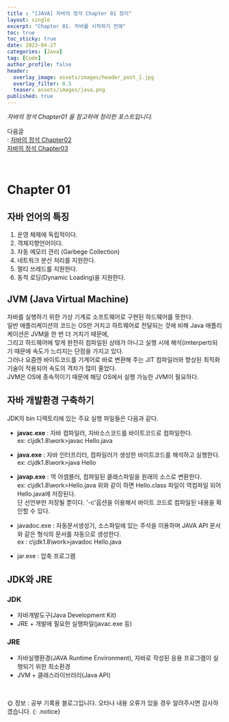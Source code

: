 ```yaml
---
title : "[JAVA] 자바의 정석 Chapter 01 정리"
layout: single
excerpt: "Chapter 01. 자바를 시작하기 전에"
toc: true
toc_sticky: true
date: 2023-04-27
categories: [Java]
tag: [Code]
author_profile: false
header:
  overlay_image: assets/images/header_post_1.jpg
  overlay_filter: 0.5 
  teaser: assets/images/java.png
published: true
---
```


*<i class="fa fa-info-circle" aria-hidden="true"></i> 자바의 정석 Chapter01 을 참고하여 정리한 포스트입니다.*  

다음글  
: [자바의 정석 Chapter02](../chap02)  
[자바의 정석 Chapter03](../chap03)

<br>

# Chapter 01

## 자바 언어의 특징
1. 운영 체제에 독립적이다.
2. 객체지향언어이다.
3. 자동 메모리 관리 (Garbege Collection)
4. 네트워크 분산 처리를 지원한다.
5. 멀티 쓰레드를 지원한다.
6. 동적 로딩(Dynamic Loading)을 지원한다.

## JVM (Java Virtual Machine)
자바를 실행하기 위한 가상 기계로 소프트웨어로 구현된 하드웨어를 뜻한다.  
일반 애플리케이션의 코드는 OS만 거치고 하트웨어로 전달되는 것에 비해 Java 애플리케이션은 JVM을 한 번 더 거치기 때문에,  
그리고 하드웨어에 맞게 완전히 컴파일된 상태가 아니고 실행 시에 해석(imterpert)되기 때문에 속도가 느리지는 단점을 가지고 있다.  
그러나 요즘엔 바이트코드를 기계어로 바로 변환해 주는 JIT 컴파일러와 향상된 최적화 기술이 적용되어 속도의 격차가 많이 줄었다.  
JVM은 OS에 종속적이기 때문에 해당 OS에서 실행 가능한 JVM이 필요하다.  

## 자바 개발환경 구축하기  
JDK의 bin 디렉토리에 있는 주요 실행 파일들은 다음과 같다.  
- **javac.exe** : 자바 컴파일러, 자바소스코드를 바이트코드로 컴파일한다.  
    ex: c\jdk1.8\work>javac Hello.java
- **java.exe** : 자바 인터프리터, 컴파일러가 생성한 바이트코드를 해석하고 실행한다.  
    ex: c\jdk1.8\work>java Hello
- **javap.exe** : 역 어셈블러, 컴파일된 클래스파일을 원래의 소스로 변환한다.  
    ex: c\jdk1.8\work>Hello.java
위와 같이 하면 Hello.class 파일이 역컴파일 되어 Hello.java에 저장된다.  
단 선언부만 저장될 뿐이다. '-c'옵션을 이용해서 바이트 코드로 컴파일된 내용을 확인할 수 있다.  

- javadoc.exe : 자동문서생성기, 소스파일에 있는 주석을 이용하며 JAVA API 문서와 같은 형식의 문서를 자동으로 생성한다.  
    ex : c\jdk1.8\work>javadoc Hello.java
- jar.exe : 압축 프로그램

## JDK와 JRE
### JDK 
- 자바개발도구(Java Development Kit)  
- JRE + 개발에 필요한 실행파일(javac.exe 등)

### JRE 
- 자바실행환경(JAVA Runtime Environment), 자바로 작성된 응용 프로그램이 실행되기 위한 최소환경  
- JVM + 클래스라이브러리(Java API)

<br>

🌞 정보 : 공부 기록용 블로그입니다. 오타나 내용 오류가 있을 경우 알려주시면 감사하겠습니다.
{: .notice}

